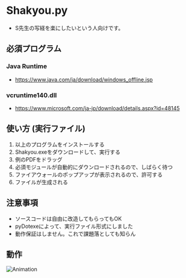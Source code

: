 # Shakyou.py

- S先生の写経を楽にしたいという人向けです。


## 必須プログラム

### Java Runtime
 - https://www.java.com/ja/download/windows_offline.jsp
### vcruntime140.dll
 - https://www.microsoft.com/ja-jp/download/details.aspx?id=48145


## 使い方 (実行ファイル)

1. 以上のプログラムをインストールする
2. Shakyou.exeをダウンロードして、実行する
3. 例のPDFをドラッグ
4. 必須モジュールが自動的にダウンロードされるので、しばらく待つ
5. ファイアウォールのポップアップが表示されるので、許可する
6. ファイルが生成される

## 注意事項

- ソースコードは自由に改造してもらってもOK
- pyDotexeによって、実行ファイル形式にしました
- 動作保証はしません。これで課題落としても知らん

## 動作

![Animation](https://user-images.githubusercontent.com/31305419/115968455-09d97380-a573-11eb-99cc-04e24255af3a.gif)
